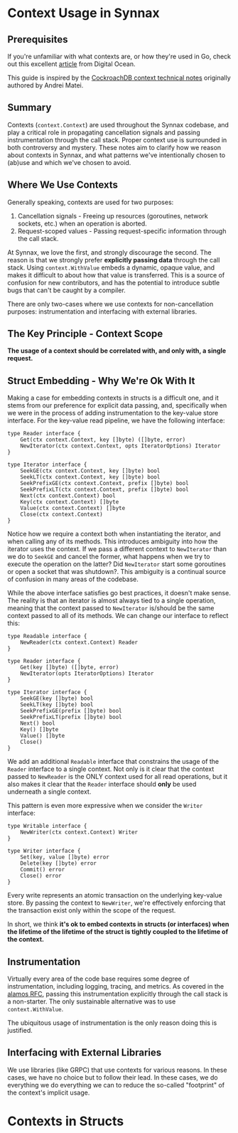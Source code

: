 # Context Usage in Synnax

## Prerequisites

If you're unfamiliar with what contexts are, or how they're used in Go, check out this
excellent [article](https://www.digitalocean.com/community/tutorials/how-to-use-contexts-in-go)
from Digital Ocean.

This guide is inspired by the [CockroachDB context technical notes](https://github.com/cockroachdb/cockroach/blob/ff2c4a3454a63bd74fe9a2feed53a7bdcfaf5191/docs/tech-notes/contexts.md)
originally authored by Andrei Matei.

## Summary

Contexts (`context.Context`) are used throughout the Synnax codebase, and play a critical
role in propagating cancellation signals and passing instrumentation through the call
stack. Proper context use is surrounded in both controversy and mystery. These notes aim to clarify
how we reason about contexts in Synnax, and what patterns we've intentionally chosen to
(ab)use and which we've chosen to avoid.

## Where We Use Contexts

Generally speaking, contexts are used for two purposes:

1. Cancellation signals - Freeing up resources (goroutines, network sockets, etc.) when an operation is aborted.
2. Request-scoped values - Passing request-specific information through the call stack.

At Synnax, we love the first, and strongly discourage the second. The reason is that we strongly prefer
__explicitly passing data__ through the call stack. Using `context.WithValue` embeds a dynamic, opaque value, and makes
it difficult to about how that value is transferred. This is a source of confusion for new contributors, and has the potential
to introduce subtle bugs that can't be caught by a compiler.

There are only two-cases where we use contexts for non-cancellation purposes: instrumentation and interfacing with external libraries.

## The Key Principle - Context Scope

**The usage of a context should be correlated with, and only with, a single request.**

## Struct Embedding - Why We're Ok With It

Making a case for embedding contexts in structs is a difficult one, and it stems from our preference for explicit data passing, and, specifically
when we were in the process of adding instrumentation to the key-value store interface. For the key-value read pipeline, we have the following
interface:

```
type Reader interface {
    Get(ctx context.Context, key []byte) ([]byte, error)
    NewIterator(ctx context.Context, opts IteratorOptions) Iterator
}

type Iterator interface {
    SeekGE(ctx context.Context, key []byte) bool
    SeekLT(ctx context.Context, key []byte) bool
    SeekPrefixGE(ctx context.Context, prefix []byte) bool
    SeekPrefixLT(ctx context.Context, prefix []byte) bool
    Next(ctx context.Context) bool
    Key(ctx context.Context) []byte
    Value(ctx context.Context) []byte
    Close(ctx context.Context)
}
```

Notice how we require a context both when instantiating the iterator, and when calling
any of its methods. This introduces ambiguity into how the iterator
uses the context. If we pass a different context to `NewIterator` than we do to `SeekGE`
and cancel the former, what happens when we try to execute the operation
on the latter? Did `NewIterator` start some goroutines or open a socket that was shutdown?.
This ambiguity is a continual source of confusion in many areas of the codebase.

While the above interface satisfies go best practices, it doesn't make sense. The reality is
that an iterator is almost always tied to a single operation, meaning
that the context passed to `NewIterator` is/should be the same context passed to all of its
methods. We can change our interface to reflect this:

```
type Readable interface {
    NewReader(ctx context.Context) Reader
}

type Reader interface {
    Get(key []byte) ([]byte, error)
    NewIterator(opts IteratorOptions) Iterator
}

type Iterator interface {
    SeekGE(key []byte) bool
    SeekLT(key []byte) bool
    SeekPrefixGE(prefix []byte) bool
    SeekPrefixLT(prefix []byte) bool
    Next() bool
    Key() []byte
    Value() []byte
    Close()
}
```

We add an additional `Readable` interface that constrains the usage of the `Reader`
interface to a single context. Not only is it clear that the context passed to `NewReader`
is the ONLY context used for all read operations, but it also makes it clear that the
`Reader` interface should **only** be used underneath a single context.

This pattern is even more expressive when we consider the `Writer` interface:

```
type Writable interface {
    NewWriter(ctx context.Context) Writer
}

type Writer interface {
    Set(key, value []byte) error
    Delete(key []byte) error
    Commit() error
    Close() error
}
```

Every write represents an atomic transaction on the underlying key-value store. By passing
the context to `NewWriter`, we're effectively enforcing that the transaction exist only
within the scope of the request.

In short, we think **it's ok to embed contexts in structs (or interfaces) when the lifetime of the lifetime of the struct is tightly coupled to the lifetime of the context.**

## Instrumentation

Virtually every area of the code base requires some degree of instrumentation, including logging, tracing, and metrics.
As covered in the [alamos RFC](/docs/tech/rfc/0011-230401-alamos-instrumentation.md), passing this instrumentation
explicitly through the call stack is a non-starter. The only sustainable alternative was to use `context.WithValue`.

The ubiquitous usage of instrumentation is the only reason doing this is justified.

## Interfacing with External Libraries

We use libraries (like GRPC) that use contexts for various reasons. In these cases, we have no choice but to follow their lead.
In these cases, we do everything we do everything we can to reduce the so-called "footprint" of the context's implicit usage.

# Contexts in Structs


